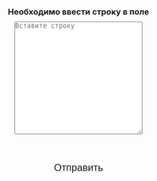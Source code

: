 <html lang="ru">
<head>
    <meta charset="UTF-8">
    <meta name="viewport"
          content="width=device-width, user-scalable=no, initial-scale=1.0, maximum-scale=1.0, minimum-scale=1.0">
    <meta http-equiv="X-UA-Compatible" content="ie=edge">
    <title>Кластеры WB</title>
    <style>
        * {
            margin: 0;
            padding: 0;
            box-sizing: border-box;
        }
        body {
            font-weight: 200;
            color: var(--tg-theme-text-color);
            background: var(--tg-theme-bg-color);
        }
        #main {
            width: 100%;
            padding: 2%;
            text-align: center;
        }
        h3 {
            margin-top: 10px;
            margin-bottom: 10px;
        }
        button {
            border: 0;
            border-radius: 5px;
            margin-top: 20px;
            height: 60px;
            width: 120px;
            font-size: 20px;
            cursor: pointer;
            transition: all 500ms ease;
            color: var(--tg-theme-button-color);
            background: var(--tg-theme-button-text-color);
        }
        button:hover {
            background: var(--tg-theme-secondary-bg-color);
        }
    </style>
</head>
<body>
    <div id="main">
        <h3>Необходимо ввести строку в поле</h3>
        <form>
            <textarea placeholder="Вставите строку" cols="30" rows="15" id="text_cluster"></textarea><br><br>
            <div id="error"></div>
            <button id="send">Отправить</button>
        </form>
    </div>
    <script src="https://telegram.org/js/telegram-web-app.js"></script>
    <script>
        let tg = window.Telegram.WebApp;
        let send = document.getElementById("send");
        tg.expand();
        send.addEventListener("click", () => {
            document.getElementById("error").innerText = '';
            let text = document.getElementById("text_cluster").value;
            if(text.length == 0) {
                document.getElementById("error").innerText = 'Пустое значение';
                return;
            } else if (!(text.startsWith('{"words"'))){
                document.getElementById("error").innerText = 'Не верная строка в начале';
                return;
            } else if (!(text.endsWith('}}'))){
                document.getElementById("error").innerText = 'Не верная строка в конце';
                return;
            }
            let data = {
                text: text
            }
            tg.sendData(JSON.stringify(data));
            tg.close();
        });
    </script>
</body>
</html>
